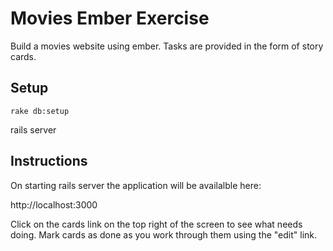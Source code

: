 Movies Ember Exercise
=====================

Build a movies website using ember. Tasks are provided in the form of story
cards.

Setup
-----
```
rake db:setup
```

rails server

Instructions
------------

On starting rails server the application will be availalble here:

http://localhost:3000

Click on the cards link on the top right of the screen to see what needs doing.
Mark cards as done as you work through them using the "edit" link.
